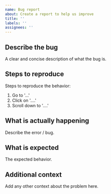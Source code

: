 ```yaml
---
name: Bug report
about: Create a report to help us improve
title: ''
labels: ''
assignees: ''
---
```


## Describe the bug

A clear and concise description of what the bug is.

## Steps to reproduce

Steps to reproduce the behavior:

1. Go to '...'
2. Click on '....'
3. Scroll down to '....'

## What is actually happening

Describe the error / bug.

## What is expected

The expected behavior.

## Additional context

Add any other context about the problem here.
